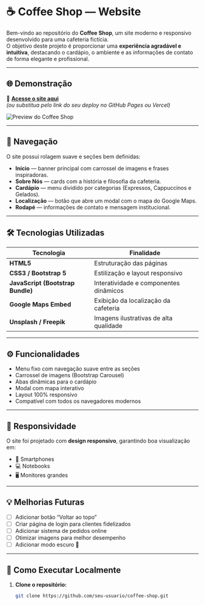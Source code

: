 # ☕ Coffee Shop — Website

Bem-vindo ao repositório do **Coffee Shop**, um site moderno e responsivo desenvolvido para uma cafeteria fictícia.  
O objetivo deste projeto é proporcionar uma **experiência agradável e intuitiva**, destacando o cardápio, o ambiente e as informações de contato de forma elegante e profissional.

---

## 🌐 Demonstração

🔗 **[Acesse o site aqui](https://seu-link-do-github-pages.vercel.app/)**  
_(ou substitua pelo link do seu deploy no GitHub Pages ou Vercel)_

![Preview do Coffee Shop](https://images.unsplash.com/photo-1497935586351-b67a49e012bf?auto=format&fit=crop&q=80&w=1000)

---

## 🧭 Navegação

O site possui rolagem suave e seções bem definidas:
- **Início** — banner principal com carrossel de imagens e frases inspiradoras.  
- **Sobre Nós** — cards com a história e filosofia da cafeteria.  
- **Cardápio** — menu dividido por categorias (Expressos, Cappuccinos e Gelados).  
- **Localização** — botão que abre um modal com o mapa do Google Maps.  
- **Rodapé** — informações de contato e mensagem institucional.

---

## 🛠️ Tecnologias Utilizadas

| Tecnologia | Finalidade |
|-------------|-------------|
| **HTML5** | Estruturação das páginas |
| **CSS3 / Bootstrap 5** | Estilização e layout responsivo |
| **JavaScript (Bootstrap Bundle)** | Interatividade e componentes dinâmicos |
| **Google Maps Embed** | Exibição da localização da cafeteria |
| **Unsplash / Freepik** | Imagens ilustrativas de alta qualidade |

---

## ⚙️ Funcionalidades

- Menu fixo com navegação suave entre as seções  
- Carrossel de imagens (Bootstrap Carousel)  
- Abas dinâmicas para o cardápio  
- Modal com mapa interativo  
- Layout 100% responsivo  
- Compatível com todos os navegadores modernos  

---

## 📱 Responsividade

O site foi projetado com **design responsivo**, garantindo boa visualização em:
- 📱 Smartphones  
- 💻 Notebooks  
- 🖥️ Monitores grandes  

---

## 💡 Melhorias Futuras

- [ ] Adicionar botão “Voltar ao topo”  
- [ ] Criar página de login para clientes fidelizados  
- [ ] Adicionar sistema de pedidos online  
- [ ] Otimizar imagens para melhor desempenho  
- [ ] Adicionar modo escuro 🌙  

---

## 🚀 Como Executar Localmente

1. **Clone o repositório:**
   ```bash
   git clone https://github.com/seu-usuario/coffee-shop.git
